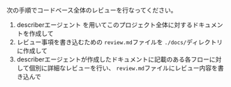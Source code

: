 次の手順でコードベース全体のレビューを行なってください。

1. describerエージェント を用いてこのプロジェクト全体に対するドキュメントを作成して
2. レビュー事項を書き込むための `review.md`ファイルを `./docs/`ディレクトリに作成して
3. describerエージェントが作成したドキュメントに記載のある各フローに対して個別に詳細なレビューを行い、 `review.md`ファイルにレビュー内容を書き込んで
